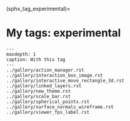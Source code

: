 (sphx_tag_experimental)=
# My tags: experimental

```{toctree}
---
maxdepth: 1
caption: With this tag
---
../gallery/action_manager.rst
../gallery/interaction_box_image.rst
../gallery/interactive_move_rectangle_3d.rst
../gallery/linked_layers.rst
../gallery/new_theme.rst
../gallery/scale_bar.rst
../gallery/spherical_points.rst
../gallery/surface_normals_wireframe.rst
../gallery/viewer_fps_label.rst
```
